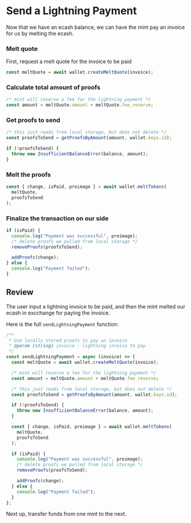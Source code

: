 # Send a Lightning Payment

Now that we have an ecash balance, we can have the mint pay an invoice for us by melting the ecash.

### Melt quote

First, request a melt quote for the invoice to be paid

```js
const meltQuote = await wallet.createMeltQuote(invoice);
```

### Calculate total amount of proofs

```js
/* mint will reserve a fee for the lightning payment */
const amount = meltQuote.amount + meltQuote.fee_reserve;
```

### Get proofs to send

```js
/* this just reads from local storage, but does not delete */
const proofsToSend = getProofsByAmount(amount, wallet.keys.id);

if (!proofsToSend) {
  throw new InsufficientBalanceError(balance, amount);
}
```

### Melt the proofs

```js
const { change, isPaid, preimage } = await wallet.meltTokens(
  meltQuote,
  proofsToSend
);
```

### Finalize the transaction on our side

```js
if (isPaid) {
  console.log("Payment was successful", preimage);
  /* delete proofs we pulled from local storage */
  removeProofs(proofsToSend);

  addProofs(change);
} else {
  console.log("Payment failed");
}
```

## Review

The user input a lightning invoice to be paid, and then the mint melted our ecash in excchange for paying the invoice.

Here is the full `sendLightningPayment` function:

```js
/**
 * Use locally stored proofs to pay an invoice
 * @param {string} invoice - lightning invoice to pay
 */
const sendLightningPayment = async (invoice) => {
  const meltQuote = await wallet.createMeltQuote(invoice);

  /* mint will reserve a fee for the lightning payment */
  const amount = meltQuote.amount + meltQuote.fee_reserve;

  /* this just reads from local storage, but does not delete */
  const proofsToSend = getProofsByAmount(amount, wallet.keys.id);

  if (!proofsToSend) {
    throw new InsufficientBalanceError(balance, amount);
  }

  const { change, isPaid, preimage } = await wallet.meltTokens(
    meltQuote,
    proofsToSend
  );

  if (isPaid) {
    console.log("Payment was successful", preimage);
    /* delete proofs we pulled from local storage */
    removeProofs(proofsToSend);

    addProofs(change);
  } else {
    console.log("Payment failed");
  }
};
```

Next up, transfer funds from one mint to the next.
